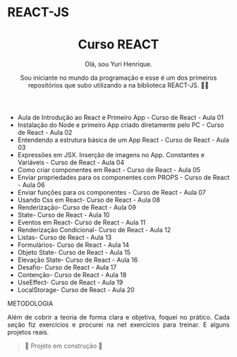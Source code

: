 # REACT-JS

<h1 align="center"> Curso REACT </h1>
<header>
Olá, sou Yuri Henrique.

Sou iniciante no mundo da programação e esse é um dos primeiros repositórios que subo utilizando a  na biblioteca  REACT-JS. 🌟🚀

 

</header>
<body>
<ul>
 <li>Aula de Introdução ao React e Primeiro App - Curso de React - Aula 01</li>
<li>Instalação do Node e primeiro App criado diretamente pelo PC - Curso de React - Aula 02</li>
<li>Entendendo a estrutura básica de um App React - Curso de React - Aula 03</li>
<li>Expressões em JSX. Inserção de imagens no App. Constantes e Variáveis - Curso de React - Aula 04</li>
<li>Como criar componentes em React - Curso de React - Aula 05</li>
<li>Enviar propriedades para os componentes com PROPS - Curso de React - Aula 06</li>
<li>Enviar funções para os componentes - Curso de React - Aula 07</li>
<li>Usando Css em React- Curso de React - Aula 08</li>
<li>Renderização- Curso de React - Aula 09</li>
<li>State- Curso de React - Aula 10</li>
<li>Eventos em React- Curso de React - Aula 11</li>
<li>Renderização Condicional- Curso de React - Aula 12</li>
<li>Listas- Curso de React - Aula 13</li>
<li>Formulários- Curso de React - Aula 14</li>
<li>Objeto State- Curso de React - Aula 15</li>
<li>Elevação State- Curso de React - Aula 16</li>
<li>Desafio- Curso de React - Aula 17</li>
<li>Contenção- Curso de React - Aula 18</li>
<li>UseEffect- Curso de React - Aula 19</li>
<li>LocalStorage- Curso de React - Aula 20</li>
 </ul>


METODOLOGIA
<p align ="justify">Além de cobrir a teoria de forma clara e objetiva, foquei no  prático. Cada seção  fiz  exercícios  e procurei na net exercícios para  treinar. E alguns  projetos  reais. </p>

> :construction: Projeto em construção :construction:
